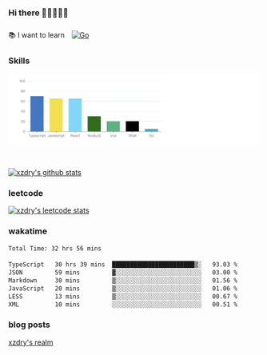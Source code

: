 ### Hi there 👋👋👋👋👋

 :books: I want to learn <a href="https://go.dev/" target="_blank"><img style="margin: 10px" src="https://profilinator.rishav.dev/skills-assets/go-original.svg" alt="Go" height="50" /></a>  

### Skills
![](img/2022-09-05-22-04-20.png)

<br />

[![xzdry's github stats](https://github-readme-stats.vercel.app/api?username=xzdry&count_private=true&show_icons=true&theme=vue)](https://github.com/xzdry)

### leetcode
[![xzdry's leetcode stats](https://leetcard.jacoblin.cool/xzdry-2?theme=light&font=Anek%20Kannada&site=cn)](https://leetcode.cn/u/xzdry-2/)

### wakatime
<!--START_SECTION:waka-->

```text
Total Time: 32 hrs 56 mins

TypeScript   30 hrs 39 mins  ███████████████████████▒░   93.03 %
JSON         59 mins         ▓░░░░░░░░░░░░░░░░░░░░░░░░   03.00 %
Markdown     30 mins         ▒░░░░░░░░░░░░░░░░░░░░░░░░   01.56 %
JavaScript   20 mins         ▒░░░░░░░░░░░░░░░░░░░░░░░░   01.06 %
LESS         13 mins         ▒░░░░░░░░░░░░░░░░░░░░░░░░   00.67 %
XML          10 mins         ░░░░░░░░░░░░░░░░░░░░░░░░░   00.51 %
```

<!--END_SECTION:waka-->

### blog posts
[xzdry's realm](https://www.justdry.net/)
